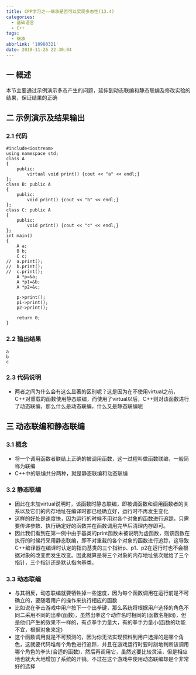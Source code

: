 ```yaml
---
title: CPP学习之——继承是否可以实现多态性(13.4)
categories:
  - 基础语言
  - C++
tags:
  - 继承
abbrlink: '10980321'
date: 2019-11-26 22:30:04
---
```

## 一 概述

本节主要通过示例演示多态产生的问题，延伸到动态联编和静态联编及修改实验的结果，保证结果的正确  

<!--more-->

## 二 示例演示及结果输出

### 2.1 代码

```
#include<iostream>
using namespace std;
class A 
{
	public:
    	virtual	void print() {cout << "a" << endl;}
};
class B: public A 
{
	public:
		void print() {cout << "b" << endl;}
};
class C: public A 
{
	public:
		void print() {cout << "c" << endl;}
};
int main() 
{
	A a;
	B b;
	C c;
//	a.print();
//	b.print();
//	c.print();
	A *p=&a;
	A *p1=&b;
	A *p2=&c;

	p->print();
	p1->print();
	p2->print();

	return 0;
}
```

### 2.2 输出结果

```
a
b
c
```

### 2.3 代码说明

* 两者之间为什么会有这么显著的区别呢？这是因为在不使用virtual之前，C++对重载的函数使用静态联编，而使用了virtual以后，C++则对该函数进行了动态联编，那么什么是动态联编，什么又是静态联编呢



## 三 动态联编和静态联编
### 3.1 概念
* 将一个调用函数者联结上正确的被调用函数，这一过程叫做函数联编，一般简称为联编
* C++中的联编共分两种，就是静态联编和动态联编

### 3.2 静态联编

* 因此在未加virtual说明时，该函数时静态联编，即被调函数和调用函数者的关系以及它们的内存地址在编译时都已经确立好，运行时不再发生变化
* 这样的好处是速度快，因为运行的时候不用对各个对象的函数进行追踪，只需要传递参数、执行确定好的函数并在函数调用完毕后清理内存即可。
* 因此我们看到在第一例中由于基类的print函数未被说明为虚函数，则该函数在执行的时候将采用静态联编，即不对重载的各个对象的函数进行追踪，这导致C++编译器在编译时认定的指向基类的三个指针p、p1、p2在运行时也不会根据对象的改变而发生改变。因此就算是将三个对象的内存地址依次赋给了三个指针，三个指针还是默认指向基类。

### 3.3 动态联编

* 与其相反，动态联编就要牺牲掉一些速度，因为每个函数调用在运行前是不可确立的，要随着用户的操作来执行相应的函数
* 比如说在拳击游戏中用户按下一个出拳键，那么系统将根据用户选择的角色不同二采用不同的出拳(函数)，虽然出拳这个动作名时相同的(函数名相同)，但是他们产生的效果不一样的，有点拳手力量大，有的拳手力量小(函数的功能不宜，根据对象来定)
* 这个函数调用就是不可预测的，因为你无法实现预料到用户选择的是哪个角色，这就要代码堆每个角色进行追踪，并且在游戏运行时要时刻地判断该调用哪个角色的拳头(合适的函数)，然后再调用它，虽然这要比较灵活，但是相应地也就大大地增加了系统的开销。不过在这个游戏中使用动态联编却是个非常好的选择